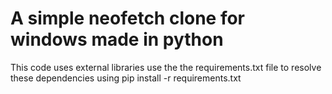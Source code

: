 # A simple neofetch clone for windows made in python

This code uses external libraries use the the requirements.txt file to resolve these dependencies using pip install -r requirements.txt
